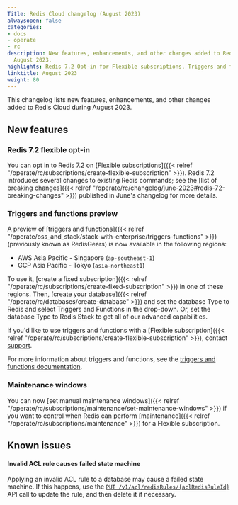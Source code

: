 ```yaml
---
Title: Redis Cloud changelog (August 2023)
alwaysopen: false
categories:
- docs
- operate
- rc
description: New features, enhancements, and other changes added to Redis Cloud during
  August 2023.
highlights: Redis 7.2 Opt-in for Flexible subscriptions, Triggers and functions preview
linktitle: August 2023
weight: 80
---
```


This changelog lists new features, enhancements, and other changes added to Redis Cloud during August 2023.

## New features

### Redis 7.2 flexible opt-in

You can opt in to Redis 7.2 on [Flexible subscriptions]({{< relref "/operate/rc/subscriptions/create-flexible-subscription" >}}). Redis 7.2 introduces several changes to existing Redis commands; see the [list of breaking changes]({{< relref "/operate/rc/changelog/june-2023#redis-72-breaking-changes" >}}) published in June's changelog for more details.

### Triggers and functions preview

A preview of [triggers and functions]({{< relref "/operate/oss_and_stack/stack-with-enterprise/triggers-functions" >}}) (previously known as RedisGears) is now available in the following regions:

- AWS Asia Pacific - Singapore (`ap-southeast-1`)
- GCP Asia Pacific - Tokyo (`asia-northeast1`)

To use it, [create a fixed subscription]({{< relref "/operate/rc/subscriptions/create-fixed-subscription" >}}) in one of these regions. Then, [create your database]({{< relref "/operate/rc/databases/create-database" >}}) and set the database Type to Redis and select Triggers and Functions in the drop-down. Or, set the database Type to Redis Stack to get all of our advanced capabilities.

If you'd like to use triggers and functions with a [Flexible subscription]({{< relref "/operate/rc/subscriptions/create-flexible-subscription" >}}), contact [support](https://redis.com/company/support/).

For more information about triggers and functions, see the [triggers and functions documentation](https://redis.io/docs/interact/programmability/triggers-and-functions).

### Maintenance windows

You can now [set manual maintenance windows]({{< relref "/operate/rc/subscriptions/maintenance/set-maintenance-windows" >}}) if you want to control when Redis can perform [maintenance]({{< relref "/operate/rc/subscriptions/maintenance" >}}) for a Flexible subscription.

## Known issues

#### Invalid ACL rule causes failed state machine

Applying an invalid ACL rule to a database may cause a failed state machine. If this happens, use the [`PUT /v1/acl/redisRules/{aclRedisRuleId}`](https://api.redislabs.com/v1/swagger-ui/index.html#/Access%20Control%20List/updateRedisRule) API call to update the rule, and then delete it if necessary.

